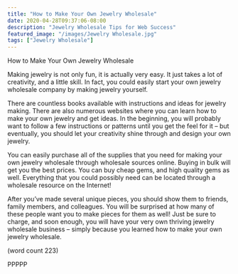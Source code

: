 ```yaml
---
title: "How to Make Your Own Jewelry Wholesale"
date: 2020-04-28T09:37:06-08:00
description: "Jewelry Wholesale Tips for Web Success"
featured_image: "/images/Jewelry Wholesale.jpg"
tags: ["Jewelry Wholesale"]
---
```


How to Make Your Own Jewelry Wholesale

Making jewelry is not only fun, it is actually very 
easy. It just takes a lot of creativity, and a little skill. 
In fact, you could easily start your own jewelry 
wholesale company by making jewelry yourself.

There are countless books available with 
instructions and ideas for jewelry making. There are 
also numerous websites where you can learn how 
to make your own jewelry and get ideas. In the 
beginning, you will probably want to follow a few 
instructions or patterns until you get the feel for it – 
but eventually, you should let your creativity shine 
through and design your own jewelry.

You can easily purchase all of the supplies that you 
need for making your own jewelry wholesale through 
wholesale sources online. Buying in bulk will get 
you the best prices. You can buy cheap gems, and 
high quality gems as well. Everything that you 
could possibly need can be located through a 
wholesale resource on the Internet!

After you’ve made several unique pieces, you 
should show them to friends, family members, and 
colleagues. You will be surprised at how many of 
these people want you to make pieces for them as 
well! Just be sure to charge, and soon enough, you 
will have your very own thriving jewelry wholesale 
business – simply because you learned how to 
make your own jewelry wholesale.

(word count 223)

PPPPP

